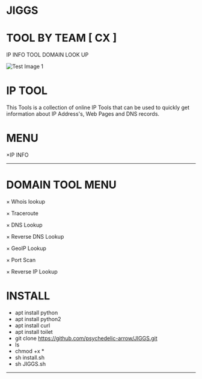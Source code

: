 # JIGGS
# TOOL BY TEAM [ CX ]
IP INFO TOOL DOMAIN LOOK UP 


![Test Image 1](https://k.top4top.io/p_18696u2yv0.png)

# IP TOOL

This Tools is a collection of online IP Tools that can be used to quickly get information about IP Address's, Web Pages and DNS records.

# MENU

×IP INFO
______________
# DOMAIN TOOL MENU

× Whois lookup

× Traceroute

× DNS Lookup

× Reverse DNS Lookup

× GeoIP Lookup

× Port Scan

× Reverse IP Lookup

# INSTALL

+ apt install python
+ apt install python2
+ apt install curl
+ apt install toilet
+ git clone https://github.com/psychedelic-arrow/JIGGS.git
+ ls
+ chmod +x *
+ sh install.sh
+ sh JIGGS.sh
______________________________
